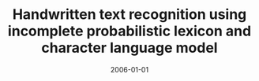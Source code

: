 ---
# Documentation: https://wowchemy.com/docs/managing-content/

title: Handwritten text recognition using incomplete probabilistic lexicon and character
  language model
subtitle: ''
summary: ''
authors:
- sas
tags: []
categories: []
date: '2006-01-01'
lastmod: 2022-10-07T05:45:57Z
featured: false
draft: false

# Featured image
# To use, add an image named `featured.jpg/png` to your page's folder.
# Focal points: Smart, Center, TopLeft, Top, TopRight, Left, Right, BottomLeft, Bottom, BottomRight.
image:
  caption: ''
  focal_point: ''
  preview_only: false

# Projects (optional).
#   Associate this post with one or more of your projects.
#   Simply enter your project's folder or file name without extension.
#   E.g. `projects = ["internal-project"]` references `content/project/deep-learning/index.md`.
#   Otherwise, set `projects = []`.
projects: []
publishDate: '2022-10-07T05:45:56.031090Z'
publication_types:
- '2'
abstract: ''
publication: '*Systems Science*'
---